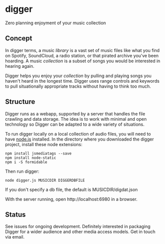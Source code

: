 # digger
Zero planning enjoyment of your music collection

## Concept

In digger terms, a music *library* is a vast set of music files like what
you find on Spotify, SoundCloud, a radio station, or that pirated archive
you've been hoarding.  A music *collection* is a subset of songs you would
be interested in hearing again.

Digger helps you enjoy your *collection* by pulling and playing songs you
haven't heard in the longest time.  Digger uses range controls and keywords
to pull situationally appropriate tracks without having to think too much.


## Structure

Digger runs as a webapp, supported by a server that handles the file
crawling and data storage.  The idea is to work with minimal and open 
technology so Digger can be adapted to a wide variety of situations.

To run digger locally on a local collection of audio files, you will need to
have [node.js](https://nodejs.org/en/download/) installed.  In the
directory where you downloaded the digger project, install these node
extensions:

    npm install jsmediatags --save
    npm install node-static
    npm i -S formidable

Then run digger:

    node digger.js MUSICDIR DIGGERDBFILE

If you don't specify a db file, the default is MUSICDIR/digdat.json

With the server running, open http://localhost:6980 in a browser.


## Status

See issues for ongoing development.  Definitely interested in packaging
Digger for a wider audience and other media access models.  Get in touch via
email.


